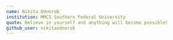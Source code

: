 ```yaml
---
name: Nikita Odnorob
institution: MMCS Southern Federal University
quote: Believe in yourself and anything will become possible!
github_user: nikitaodnorob
---
```

